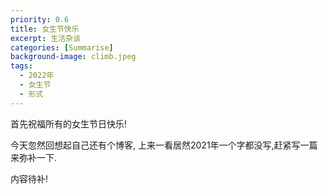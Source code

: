 ```yaml
---
priority: 0.6
title: 女生节快乐
excerpt: 生活杂谈
categories: [Summarise]
background-image: climb.jpeg
tags:
  - 2022年
  - 女生节
  - 形式
---
```


首先祝福所有的女生节日快乐!

今天忽然回想起自己还有个博客, 上来一看居然2021年一个字都没写,赶紧写一篇来弥补一下.

内容待补!
